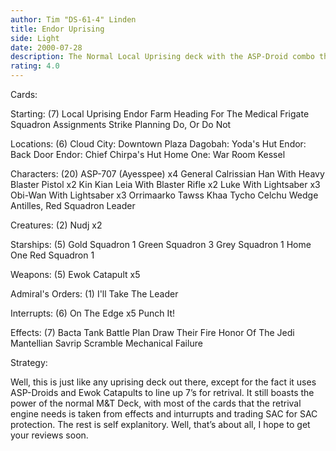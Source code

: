 ```yaml
---
author: Tim "DS-61-4" Linden
title: Endor Uprising
side: Light
date: 2000-07-28
description: The Normal Local Uprising deck with the ASP-Droid combo thrown in for mega retrival
rating: 4.0
---
```

Cards: 

Starting: (7)
Local Uprising
Endor
Farm
Heading For The Medical Frigate
Squadron Assignments
Strike Planning
Do, Or Do Not

Locations: (6)
Cloud City: Downtown Plaza
Dagobah: Yoda's Hut
Endor: Back Door
Endor: Chief Chirpa's Hut
Home One: War Room
Kessel

Characters: (20)
ASP-707 (Ayesspee) x4
General Calrissian
Han With Heavy Blaster Pistol x2
Kin Kian
Leia With Blaster Rifle x2
Luke With Lightsaber x3
Obi-Wan With Lightsaber x3
Orrimaarko
Tawss Khaa
Tycho Celchu
Wedge Antilles, Red Squadron Leader

Creatures: (2)
Nudj x2

Starships: (5)
Gold Squadron 1
Green Squadron 3
Grey Squadron 1
Home One
Red Squadron 1

Weapons: (5)
Ewok Catapult x5

Admiral's Orders: (1)
I'll Take The Leader

Interrupts: (6)
On The Edge x5
Punch It!

Effects: (7)
Bacta Tank
Battle Plan
Draw Their Fire
Honor Of The Jedi
Mantellian Savrip
Scramble
Mechanical Failure


Strategy: 

Well, this is just like any uprising deck out there, except for the fact it uses ASP-Droids and Ewok Catapults to line up 7&#8217;s for retrival. It still boasts the power of the normal M&T Deck, with most of the cards that the retrival engine needs is taken from effects and inturrupts and trading SAC for SAC protection. The rest is self explanitory. Well, that&#8217;s about all, I hope to get your reviews soon.
